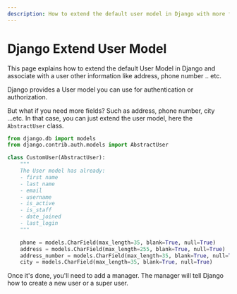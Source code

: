 ```yaml
---
description: How to extend the default user model in Django with more fields
---
```

# Django Extend User Model

This page explains how to extend the default User Model in Django and associate with a user other information like address, phone number .. etc.

Django provides a User model you can use for authentication or authorization. 

But what if you need more fields? Such as address, phone number, city ...etc. In that case, you can just extend the user model, here the `AbstractUser` class.

```python
from django.db import models
from django.contrib.auth.models import AbstractUser 

class CustomUser(AbstractUser):
    """
    The User model has already:
    - first name
    - last name
    - email
    - username
    - is_active
    - is_staff
    - date_joined
    - last_login
    """

    phone = models.CharField(max_length=35, blank=True, null=True)
    address = models.CharField(max_length=255, blank=True, null=True)
    address_number = models.CharField(max_length=35, blank=True, null=True)
    city = models.CharField(max_length=35, blank=True, null=True)

```

Once it's done, you'll need to add a manager. The manager will tell Django how to create a new user or a super user. 

